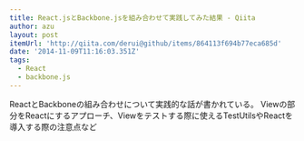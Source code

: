 ```yaml
---
title: React.jsとBackbone.jsを組み合わせて実践してみた結果 - Qiita
author: azu
layout: post
itemUrl: 'http://qiita.com/derui@github/items/864113f694b77eca685d'
date: '2014-11-09T11:16:03.351Z'
tags:
  - React
  - backbone.js
---
```

ReactとBackboneの組み合わせについて実践的な話が書かれている。
Viewの部分をReactにするアプローチ、Viewをテストする際に使えるTestUtilsやReactを導入する際の注意点など
